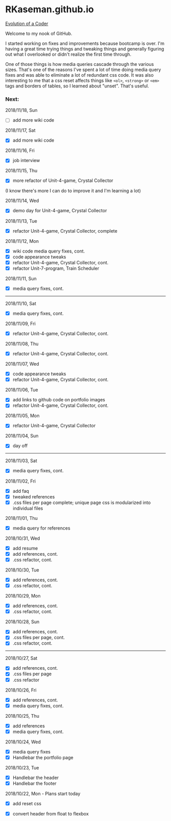 # RKaseman.github.io

[Evolution of a Coder](https://rkaseman.github.io/)

Welcome to my nook of GitHub.

I started working on fixes and improvements because bootcamp is over. I'm having a great time trying things and tweaking things and generally figuring out what I overlooked or didn't realize the first time through.

One of those things is how media queries cascade through the various sizes. That's one of the reasons I've spent a lot of time doing media query fixes and was able to eliminate a lot of redundant css code. It was also interesting to me that a css reset affects things like `<ol>`, `<strong>` or `<em>` tags and borders of tables, so I learned about "unset". That's useful.

### **Next:**

2018/11/18, Sun
- [ ] add more wiki code

2018/11/17, Sat
- [x] add more wiki code

2018/11/16, Fri
- [x] job interview

2018/11/15, Thu
- [x] more refactor of Unit-4-game, Crystal Collector

(I know there's more I can do to improve it and I'm learning a lot)

2018/11/14, Wed
- [x] demo day for Unit-4-game, Crystal Collector

2018/11/13, Tue
- [x] refactor Unit-4-game, Crystal Collector, complete

2018/11/12, Mon
- [x] wiki code media query fixes, cont.
- [x] code appearance tweaks
- [x] refactor Unit-4-game, Crystal Collector, cont.
- [x] refactor Unit-7-program, Train Scheduler

2018/11/11, Sun
- [x] media query fixes, cont.
- - - -
2018/11/10, Sat
- [x] media query fixes, cont.

2018/11/09, Fri
- [x] refactor Unit-4-game, Crystal Collector, cont.

2018/11/08, Thu
- [x] refactor Unit-4-game, Crystal Collector, cont.

2018/11/07, Wed
- [x] code appearance tweaks
- [x] refactor Unit-4-game, Crystal Collector, cont.

2018/11/06, Tue
- [x] add links to github code on portfolio images
- [x] refactor Unit-4-game, Crystal Collector, cont.

2018/11/05, Mon
- [x] refactor Unit-4-game, Crystal Collector

2018/11/04, Sun
- [x] day off
- - - -
2018/11/03, Sat
- [x] media query fixes, cont.

2018/11/02, Fri
- [x] add faq
- [x] tweaked references
- [x] .css files per page complete; unique page css is modularized into individual files

2018/11/01, Thu
- [x] media query for references

2018/10/31, Wed
- [x] add resume
- [x] add references, cont.
- [x] .css refactor, cont.

2018/10/30, Tue
- [x] add references, cont.
- [x] .css refactor, cont.

2018/10/29, Mon
- [x] add references, cont.
- [x] .css refactor, cont.

2018/10/28, Sun
- [x] add references, cont.
- [x] .css files per page, cont.
- [x] .css refactor, cont.
- - - -
2018/10/27, Sat
- [x] add references, cont.
- [x] .css files per page
- [x] .css refactor

2018/10/26, Fri
- [x] add references, cont.
- [x] media query fixes, cont.

2018/10/25, Thu
- [x] add references
- [x] media query fixes, cont.

2018/10/24, Wed
- [x] media query fixes
- [x] Handlebar the portfolio page

2018/10/23, Tue
- [x] Handlebar the header
- [x] Handlebar the footer

2018/10/22, Mon - Plans start today
- [x] add reset css
- [x] convert header from float to flexbox

